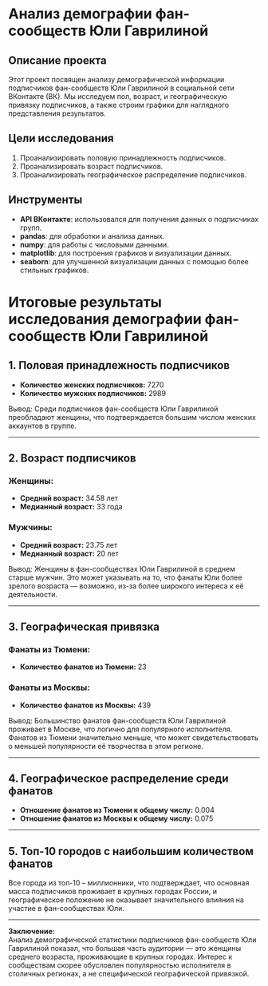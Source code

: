 # Анализ демографии фан-сообществ Юли Гаврилиной

## Описание проекта
Этот проект посвящен анализу демографической информации подписчиков фан-сообществ Юли Гаврилиной в социальной сети ВКонтакте (ВК). Мы исследуем пол, возраст, и географическую привязку подписчиков, а также строим графики для наглядного представления результатов.

## Цели исследования
1. Проанализировать половую принадлежность подписчиков.
2. Проанализировать возраст подписчиков.
3. Проанализировать географическое распределение подписчиков.

## Инструменты
- **API ВКонтакте**: использовался для получения данных о подписчиках групп.
- **pandas**: для обработки и анализа данных.
- **numpy**: для работы с числовыми данными.
- **matplotlib**: для построения графиков и визуализации данных.
- **seaborn**: для улучшенной визуализации данных с помощью более стильных графиков.

# Итоговые результаты исследования демографии фан-сообществ Юли Гаврилиной

## 1. Половая принадлежность подписчиков
- **Количество женских подписчиков:** 7270
- **Количество мужских подписчиков:** 2989

Вывод: Среди подписчиков фан-сообществ Юли Гаврилиной преобладают женщины, что подтверждается большим числом женских аккаунтов в группе.

---

## 2. Возраст подписчиков
### Женщины:
- **Средний возраст:** 34.58 лет
- **Медианный возраст:** 33 года

### Мужчины:
- **Средний возраст:** 23.75 лет
- **Медианный возраст:** 20 лет

Вывод: Женщины в фан-сообществах Юли Гаврилиной в среднем старше мужчин. Это может указывать на то, что фанаты Юли более зрелого возраста — возможно, из-за более широкого интереса к её деятельности.

---

## 3. Географическая привязка
### Фанаты из Тюмени:
- **Количество фанатов из Тюмени:** 23

### Фанаты из Москвы:
- **Количество фанатов из Москвы:** 439

Вывод: Большинство фанатов фан-сообществ Юли Гаврилиной проживает в Москве, что логично для популярного исполнителя. Фанатов из Тюмени значительно меньше, что может свидетельствовать о меньшей популярности её творчества в этом регионе.

---

## 4. Географическое распределение среди фанатов
- **Отношение фанатов из Тюмени к общему числу:** 0.004
- **Отношение фанатов из Москвы к общему числу:** 0.075

---

## 5. Топ-10 городов с наибольшим количеством фанатов
Все города из топ-10 – миллионники, что подтверждает, что основная масса подписчиков проживает в крупных городах России, и географическое положение не оказывает значительного влияния на участие в фан-сообществах Юли.

---

**Заключение:**  
Анализ демографической статистики подписчиков фан-сообществ Юли Гаврилиной показал, что большая часть аудитории — это женщины среднего возраста, проживающие в крупных городах. Интерес к сообществам скорее обусловлен популярностью исполнителя в столичных регионах, а не специфической географической привязкой.
